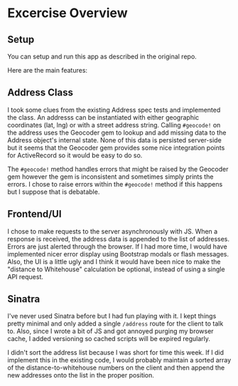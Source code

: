 # Excercise Overview

## Setup
You can setup and run this app as described in the original repo. 

Here are the main features:

## Address Class
I took some clues from the existing Address spec tests and implemented the class. An addresss can be instantiated with either geographic coordinates (lat, lng) or with a street address string. Calling `#geocode!` on the address uses the Geocoder gem to lookup and add missing data to the Address object's internal state. None of this data is persisted server-side but it seems that the Geocoder gem provides some nice integration points for ActiveRecord so it would be easy to do so.

The `#geocode!` method handles errors that might be raised by the Geocoder gem however the gem is inconsistent and sometimes simply prints the errors. I chose to raise errors within the `#geocode!` method if this happens but I suppose that is debatable.

## Frontend/UI
I chose to make requests to the server asynchronously with JS. When a response is received, the address data is appended to the list of addresses. Errors are just alerted through the browser. If I had more time, I would have implemented nicer error display using Bootstrap modals or flash messages. Also, the UI is a little ugly and I think it would have been nice to make the "distance to Whitehouse" calculation be optional, instead of using a single API request.

## Sinatra
I've never used Sinatra before but I had fun playing with it. I kept things pretty minimal and only added a single `/address` route for the client to talk to. Also, since I wrote a bit of JS and got annoyed purging my browser cache, I added versioning so cached scripts will be expired regularly.

I didn't sort the address list because I was short for time this week. If I did implement this in the existing code, I would probably maintain a sorted array of the distance-to-whitehouse numbers on the client and then append the new addresses onto the list in the proper position.


